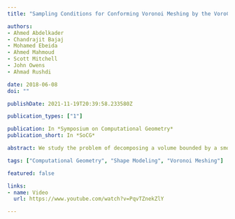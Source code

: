 ```yaml
---
title: "Sampling Conditions for Conforming Voronoi Meshing by the VoroCrust Algorithm"

authors:
- Ahmed Abdelkader
- Chandrajit Bajaj
- Mohamed Ebeida
- Ahmed Mahmoud
- Scott Mitchell
- John Owens
- Ahmad Rushdi

date: 2018-06-08
doi: ""

publishDate: 2021-11-19T20:39:58.233580Z

publication_types: ["1"]

publication: In *Symposium on Computational Geometry*
publication_short: In *SoCG*

abstract: We study the problem of decomposing a volume bounded by a smooth surface into a collection of Voronoi cells. Unlike the dual problem of conforming Delaunay meshing, a principled solution to this problem for generic smooth surfaces remained elusive. VoroCrust leverages ideas from alpha-shapes and the power crust algorithm to produce unweighted Voronoi cells conforming to the surface, yielding the first provably-correct algorithm for this problem. Given an epsilon-sample on the bounding surface, with a weak sigma-sparsity condition, we work with the balls of radius delta times the local feature size centered at each sample. The corners of this union of balls are the Voronoi sites, on both sides of the surface. The facets common to cells on opposite sides reconstruct the surface. For appropriate values of epsilon, sigma and delta, we prove that the surface reconstruction is isotopic to the bounding surface. With the surface protected, the enclosed volume can be further decomposed into an isotopic volume mesh of fat Voronoi cells by generating a bounded number of sites in its interior. Compared to state-of-the-art methods based on clipping, VoroCrust cells are full Voronoi cells, with convexity and fatness guarantees. Compared to the power crust algorithm, VoroCrust cells are not filtered, are unweighted, and offer greater flexibility in meshing the enclosed volume by either structured grids or random samples.

tags: ["Computational Geometry", "Shape Modeling", "Voronoi Meshing"]

featured: false

links:
- name: Video
  url: https://www.youtube.com/watch?v=PqvTZnekZlY

---
```

